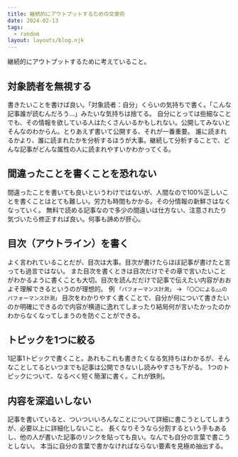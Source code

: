 ```yaml
---
title: 継続的にアウトプットするための文章術
date: 2024-02-13
tags:
  - random
layout: layouts/blog.njk
---
```


継続的にアウトプットするために考えていること。

## 対象読者を無視する

書きたいことを書けば良い。「対象読者：自分」くらいの気持ちで書く。「こんな記事誰が読むんだろう…」みたいな気持ちは捨てる。
自分にとっては些細なことでも、その情報を欲している人はたくさんいるかもしれない。公開してみないとそんなのわからん。とりあえず書いて公開する、それが一番重要。
誰に読まれるかより、誰に読まれたかを分析するほうが大事。継続して分析することで、どんな記事がどんな属性の人に読まれやすいかわかってくる。

## 間違ったことを書くことを恐れない

間違ったことを書いても良いというわけではないが、人間なので100%正しいことを書くことはとても難しい。労力も時間もかかる。その分情報の新鮮さはなくなっていく。
無料で読める記事なので多少の間違いは仕方ない、注意されたり気づいたら修正すれば良い。何事も諦めが肝心。

## 目次（アウトライン）を書く

よく言われていることだが、目次は大事。目次が書けたらほぼ記事が書けたと言っても過言ではない。
また目次を書くときは目次だけでその章で言いたいことがわかるように書くことも大切。目次を読んだだけで記事で伝えたい内容がおおよそ理解できるというのが理想的。
例 `「パフォーマンス計測」` → `「〇〇による△△のパフォーマンス計測」`
目次をわかりやすく書くことで、自分が何について書きたいのか明確にできるので内容が横道に逸れてしまったり結局何が言いたかったのかわからなくなってしまうのを防ぐことができる。

## トピックを1つに絞る

1記事1トピックで書くこと。あれもこれも書きたくなる気持ちはわかるが、そんなことしてるといつまでも記事は公開できないし読みやすさも下がる。
1つのトピックについて、なるべく短く簡潔に書く。これが鉄則。

## 内容を深追いしない

記事を書いていると、ついついいろんなことについて詳細に書こうとしてしまうが、必要以上に詳細化しないこと。
長くなりそうなら分割するという手もあるし、他の人が書いた記事のリンクを貼っても良い。なんでも自分の言葉で書こうとしない。
本当に自分の言葉で書かなければならない要素を見極め抽出する。
